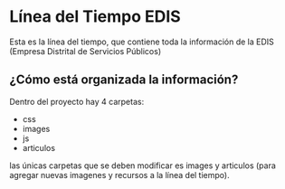 Línea del Tiempo EDIS
==========

Esta es la línea del tiempo, que contiene toda la información de la  EDIS (Empresa Distrital de Servicios Públicos)

¿Cómo está organizada la información?
--------------------
Dentro del proyecto hay 4 carpetas:
+ css
+ images
+ js
+ articulos

las únicas carpetas que se deben modificar es images  y articulos (para agregar nuevas imagenes y recursos a la línea del tiempo).
